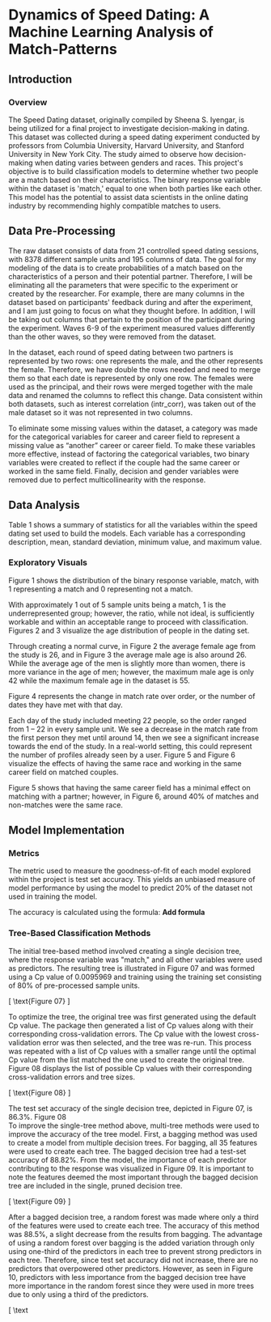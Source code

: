 # Dynamics of Speed Dating: A Machine Learning Analysis of Match-Patterns


## Introduction
### Overview
The Speed Dating dataset, originally compiled by Sheena S. Iyengar, is being utilized for a final project to investigate decision-making in dating. This dataset was collected during a speed dating experiment conducted by professors from Columbia University, Harvard University, and Stanford University in New York City. The study aimed to observe how decision-making when dating varies between genders and races. This project's objective is to build classification models to determine whether two people are a match based on their characteristics. The binary response variable within the dataset is 'match,' equal to one when both parties like each other. This model has the potential to assist data scientists in the online dating industry by recommending highly compatible matches to users.

## Data Pre-Processing
The raw dataset consists of data from 21 controlled speed dating sessions, with 8378 different sample units and 195 columns of data. The goal for my modeling of the data is to create probabilities of a match based on the characteristics of a person and their potential partner. Therefore, I will be eliminating all the parameters that were specific to the experiment or created by the researcher. For example, there are many columns in the dataset based on participants' feedback during and after the experiment, and I am just going to focus on what they thought before. In addition, I will be taking out columns that pertain to the position of the participant during the experiment. Waves 6-9 of the experiment measured values differently than the other waves, so they were removed from the dataset.

In the dataset, each round of speed dating between two partners is represented by two rows: one represents the male, and the other represents the female. Therefore, we have double the rows needed and need to merge them so that each date is represented by only one row. The females were used as the principal, and their rows were merged together with the male data and renamed the columns to reflect this change. Data consistent within both datasets, such as interest correlation (intr_corr), was taken out of the male dataset so it was not represented in two columns.

To eliminate some missing values within the dataset, a category was made for the categorical variables for career and career field to represent a missing value as “another” career or career field. To make these variables more effective, instead of factoring the categorical variables, two binary variables were created to reflect if the couple had the same career or worked in the same field. Finally, decision and gender variables were removed due to perfect multicollinearity with the response.

## Data Analysis
Table 1 shows a summary of statistics for all the variables within the speed dating set used to build the models. Each variable has a corresponding description, mean, standard deviation, minimum value, and maximum value.

### Exploratory Visuals
Figure 1 shows the distribution of the binary response variable, match, with 1 representing a match and 0 representing not a match.

With approximately 1 out of 5 sample units being a match, 1 is the underrepresented group; however, the ratio, while not ideal, is sufficiently workable and within an acceptable range to proceed with classification. Figures 2 and 3 visualize the age distribution of people in the dating set.

Through creating a normal curve, in Figure 2 the average female age from the study is 26, and in Figure 3 the average male age is also around 26. While the average age of the men is slightly more than women, there is more variance in the age of men; however, the maximum male age is only 42 while the maximum female age in the dataset is 55.

Figure 4 represents the change in match rate over order, or the number of dates they have met with that day.

Each day of the study included meeting 22 people, so the order ranged from 1 – 22 in every sample unit. We see a decrease in the match rate from the first person they met until around 14, then we see a significant increase towards the end of the study. In a real-world setting, this could represent the number of profiles already seen by a user. Figure 5 and Figure 6 visualize the effects of having the same race and working in the same career field on matched couples.

Figure 5 shows that having the same career field has a minimal effect on matching with a partner; however, in Figure 6, around 40% of matches and non-matches were the same race.

## Model Implementation
### Metrics
The metric used to measure the goodness-of-fit of each model explored within the project is test set accuracy. This yields an unbiased measure of model performance by using the model to predict 20% of the dataset not used in training the model.

The accuracy is calculated using the formula: **Add formula**


### Tree-Based Classification Methods
The initial tree-based method involved creating a single decision tree, where the response variable was "match," and all other variables were used as predictors. The resulting tree is illustrated in Figure 07 and was formed using a Cp value of 0.0095969 and training using the training set consisting of 80% of pre-processed sample units.

\[ \text{Figure 07} \]

To optimize the tree, the original tree was first generated using the default Cp value. The package then generated a list of Cp values along with their corresponding cross-validation errors. The Cp value with the lowest cross-validation error was then selected, and the tree was re-run. This process was repeated with a list of Cp values with a smaller range until the optimal Cp value from the list matched the one used to create the original tree. Figure 08 displays the list of possible Cp values with their corresponding cross-validation errors and tree sizes.

\[ \text{Figure 08} \]

The test set accuracy of the single decision tree, depicted in Figure 07, is 86.3%. Figure 08	
To improve the single-tree method above, multi-tree methods were used to improve the accuracy of the tree model. First, a bagging method was used to create a model from multiple decision trees. For bagging, all 35 features were used to create each tree. The bagged decision tree had a test-set accuracy of 88.82%. From the model, the importance of each predictor contributing to the response was visualized in Figure 09. It is important to note the features deemed the most important through the bagged decision tree are included in the single, pruned decision tree.

\[ \text{Figure 09} \]

After a bagged decision tree, a random forest was made where only a third of the features were used to create each tree. The accuracy of this method was 88.5%, a slight decrease from the results from bagging. The advantage of using a random forest over bagging is the added variation through only using one-third of the predictors in each tree to prevent strong predictors in each tree. Therefore, since test set accuracy did not increase, there are no predictors that overpowered other predictors. However, as seen in Figure 10, predictors with less importance from the bagged decision tree have more importance in the random forest since they were used in more trees due to only using a third of the predictors.

\[ \text
